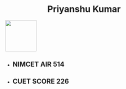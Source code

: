 
<h1 align="center"> Priyanshu Kumar </h1>

<img src="https://github.com/Priyanshu-kr-gupta/git_assignment/assets/114975117/64b4c91b-7f83-45fd-8401-117febcb80cc" width="100px" />


- ## NIMCET **AIR 514** ##
- ## CUET SCORE **226** ##



